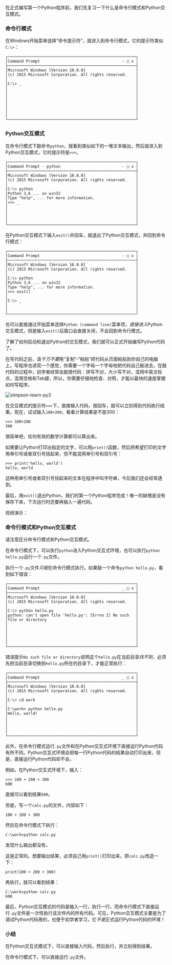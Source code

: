在正式编写第一个Python程序前，我们先复习一下什么是命令行模式和Python交互模式。

### 命令行模式

在Windows开始菜单选择“命令提示符”，就进入到命令行模式，它的提示符类似`C:\>`：

```
┌────────────────────────────────────────────────────────┐
│Command Prompt                                    - □ x │
├────────────────────────────────────────────────────────┤
│Microsoft Windows [Version 10.0.0]                      │
│(c) 2015 Microsoft Corporation. All rights reserved.    │
│                                                        │
│C:\> _                                                  │
│                                                        │
│                                                        │
│                                                        │
│                                                        │
│                                                        │
│                                                        │
│                                                        │
└────────────────────────────────────────────────────────┘

```

### Python交互模式

在命令行模式下敲命令`python`，就看到类似如下的一堆文本输出，然后就进入到Python交互模式，它的提示符是`>>>`。

```
┌────────────────────────────────────────────────────────┐
│Command Prompt - python                           - □ x │
├────────────────────────────────────────────────────────┤
│Microsoft Windows [Version 10.0.0]                      │
│(c) 2015 Microsoft Corporation. All rights reserved.    │
│                                                        │
│C:\> python                                             │
│Python 3.6 ... on win32                                 │
│Type "help", ... for more information.                  │
│>>> _                                                   │
│                                                        │
│                                                        │
│                                                        │
│                                                        │
└────────────────────────────────────────────────────────┘

```

在Python交互模式下输入`exit()`并回车，就退出了Python交互模式，并回到命令行模式：

```
┌────────────────────────────────────────────────────────┐
│Command Prompt                                    - □ x │
├────────────────────────────────────────────────────────┤
│Microsoft Windows [Version 10.0.0]                      │
│(c) 2015 Microsoft Corporation. All rights reserved.    │
│                                                        │
│C:\> python                                             │
│Python 3.6 ... on win32                                 │
│Type "help", ... for more information.                  │
│>>> exit()                                              │
│                                                        │
│C:\> _                                                  │
│                                                        │
│                                                        │
└────────────────────────────────────────────────────────┘

```

也可以直接通过开始菜单选择`Python (command line)`菜单项，*直接进入*Python交互模式，但是输入`exit()`后窗口会直接关闭，不会回到命令行模式。

了解了如何启动和退出Python的交互模式，我们就可以正式开始编写Python代码了。

在写代码之前，请*千万不要*用“复制”-“粘贴”把代码从页面粘贴到你自己的电脑上。写程序也讲究一个感觉，你需要一个字母一个字母地把代码自己敲进去，在敲代码的过程中，初学者经常会敲错代码：拼写不对，大小写不对，混用中英文标点，混用空格和Tab键，所以，你需要仔细地检查、对照，才能以最快的速度掌握如何写程序。

![simpson-learn-py3](https://cdn.liaoxuefeng.com/cdn/files/attachments/001431639811536fb2d4d2944694d419486215f55c8d544000/l)

在交互模式的提示符`>>>`下，直接输入代码，按回车，就可以立刻得到代码执行结果。现在，试试输入`100+200`，看看计算结果是不是300：

```
>>> 100+200
300

```

很简单吧，任何有效的数学计算都可以算出来。

如果要让Python打印出指定的文字，可以用`print()`函数，然后把希望打印的文字用单引号或者双引号括起来，但不能混用单引号和双引号：

```
>>> print('hello, world')
hello, world

```

这种用单引号或者双引号括起来的文本在程序中叫字符串，今后我们还会经常遇到。

最后，用`exit()`退出Python，我们的第一个Python程序完成！唯一的缺憾是没有保存下来，下次运行时还要再输入一遍代码。

视频演示：

### 命令行模式和Python交互模式

请注意区分命令行模式和Python交互模式。

在命令行模式下，可以执行`python`进入Python交互式环境，也可以执行`python hello.py`运行一个`.py`文件。

执行一个`.py`文件*只能*在命令行模式执行。如果敲一个命令`python hello.py`，看到如下错误：

```
┌────────────────────────────────────────────────────────┐
│Command Prompt                                    _ □ x │
├────────────────────────────────────────────────────────┤
│Microsoft Windows [Version 10.0.0]                      │
│(c) 2015 Microsoft Corporation. All rights reserved.    │
│                                                        │
│C:\> python hello.py                                    │
│python: can't open file 'hello.py': [Errno 2] No such   │
│file or directory                                       │
│                                                        │
│                                                        │
│                                                        │
│                                                        │
│                                                        │
└────────────────────────────────────────────────────────┘

```

错误提示`No such file or directory`说明这个`hello.py`在当前目录*找不到*，必须先把当前目录切换到`hello.py`所在的目录下，才能正常执行：

```
┌────────────────────────────────────────────────────────┐
│Command Prompt                                    _ □ x │
├────────────────────────────────────────────────────────┤
│Microsoft Windows [Version 10.0.0]                      │
│(c) 2015 Microsoft Corporation. All rights reserved.    │
│                                                        │
│C:\> cd work                                            │
│                                                        │
│C:\work> python hello.py                                │
│Hello, world!                                           │
│                                                        │
│                                                        │
│                                                        │
│                                                        │
└────────────────────────────────────────────────────────┘

```

此外，在命令行模式运行`.py`文件和在Python交互式环境下直接运行Python代码有所不同。Python交互式环境会把每一行Python代码的结果自动打印出来，但是，直接运行Python代码却不会。

例如，在Python交互式环境下，输入：

```
>>> 100 + 200 + 300
600

```

直接可以看到结果`600`。

但是，写一个`calc.py`的文件，内容如下：

```
100 + 200 + 300

```

然后在命令行模式下执行：

```
C:\work>python calc.py

```

发现什么输出都没有。

这是正常的。想要输出结果，必须自己用`print()`打印出来。把`calc.py`改造一下：

```
print(100 + 200 + 300)

```

再执行，就可以看到结果：

```
C:\work>python calc.py
600

```

最后，Python交互模式的代码是输入一行，执行一行，而命令行模式下直接运行`.py`文件是一次性执行该文件内的所有代码。可见，Python交互模式主要是为了调试Python代码用的，也便于初学者学习，它*不是*正式运行Python代码的环境！

### 小结

在Python交互式模式下，可以直接输入代码，然后执行，并立刻得到结果。

在命令行模式下，可以直接运行`.py`文件。
